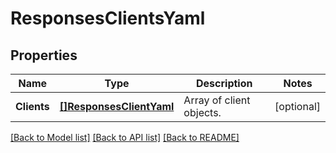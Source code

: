 # ResponsesClientsYaml

## Properties

Name | Type | Description | Notes
------------ | ------------- | ------------- | -------------
**Clients** | [**[]ResponsesClientYaml**](responses-client-yaml.md) | Array of client objects. | [optional] 

[[Back to Model list]](../README.md#documentation-for-models) [[Back to API list]](../README.md#documentation-for-api-endpoints) [[Back to README]](../README.md)


